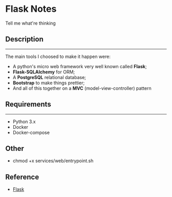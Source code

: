 # Flask Notes

Tell me what're thinking

## Description
---

The main tools I choosed to make it happen were:
- A python's micro web framework very well known called **Flask**;
- **Flask-SQLAlchemy** for ORM;
- A **PostgreSQL** relational database;
- **Bootstrap** to make things prettier;
- And all of this together on a **MVC** (model-view-controller) pattern

## Requirements
---
- Python 3.x
- Docker
- Docker-compose

## Other

- chmod +x services/web/entrypoint.sh

## Reference
- [Flask](https://flask.palletsprojects.com/en/1.1.x/)
